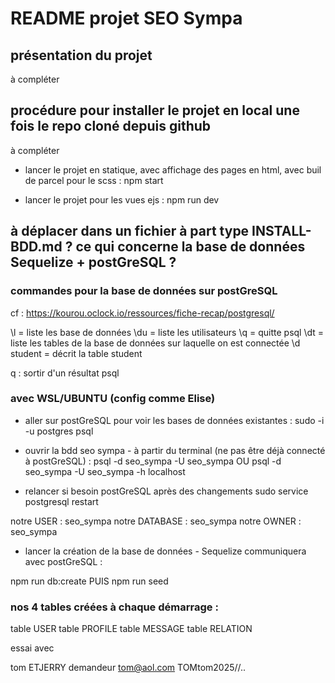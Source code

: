 # README projet SEO Sympa

## présentation du projet

à compléter

## procédure pour installer le projet en local une fois le repo cloné depuis github

à compléter

* lancer le projet en statique, avec affichage des pages en html, avec buil de parcel pour le scss :
npm start 

* lancer le projet pour les vues ejs :
npm run dev 


## à déplacer dans un fichier à part type INSTALL-BDD.md ? ce qui concerne la base de données Sequelize + postGreSQL ?

### commandes pour la base de données sur postGreSQL

cf : https://kourou.oclock.io/ressources/fiche-recap/postgresql/ 

\l = liste les base de données
\du = liste les utilisateurs
\q = quitte psql
\dt = liste les tables de la base de données sur laquelle on est connectée
\d student = décrit la table student

q : sortir d'un résultat psql

### avec WSL/UBUNTU (config comme Elise)

* aller sur postGreSQL pour voir les bases de données existantes :
sudo -i -u postgres psql


* ouvrir la bdd seo sympa - à partir du terminal (ne pas être déjà connecté à postGreSQL) :
psql -d seo_sympa -U seo_sympa
OU
psql -d seo_sympa -U seo_sympa -h localhost 

* relancer si besoin postGreSQL après des changements
sudo service postgresql restart


notre USER : seo_sympa
notre DATABASE : seo_sympa
notre OWNER : seo_sympa

* lancer la création de la base de données - Sequelize communiquera avec postGreSQL :

npm run db:create
PUIS
npm run seed

### nos 4 tables créées à chaque démarrage :

table USER
table PROFILE
table MESSAGE
table RELATION

essai avec

tom
ETJERRY
demandeur
tom@aol.com
TOMtom2025//..